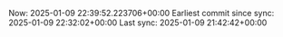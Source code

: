 Now: 2025-01-09 22:39:52.223706+00:00 Earliest commit since sync: 2025-01-09 22:32:02+00:00 Last sync: 2025-01-09 21:42:42+00:00
